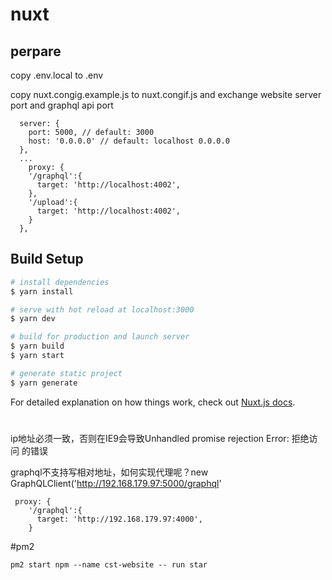 # nuxt
## perpare

copy .env.local to .env

copy nuxt.congig.example.js to nuxt.congif.js and exchange website server port  and  graphql api port  

```
  server: {
    port: 5000, // default: 3000
    host: '0.0.0.0' // default: localhost 0.0.0.0
  },
  ...
    proxy: {
    '/graphql':{
      target: 'http://localhost:4002',
    },
    '/upload':{
      target: 'http://localhost:4002',
    }
  },
```

## Build Setup

```bash
# install dependencies
$ yarn install

# serve with hot reload at localhost:3000
$ yarn dev

# build for production and launch server
$ yarn build
$ yarn start

# generate static project
$ yarn generate
```

For detailed explanation on how things work, check out [Nuxt.js docs](https://nuxtjs.org).



# 

ip地址必须一致，否则在IE9会导致Unhandled promise rejection Error: 拒绝访问 的错误

graphql不支持写相对地址，如何实现代理呢？new GraphQLClient('http://192.168.179.97:5000/graphql'
```
 proxy: {
    '/graphql':{
      target: 'http://192.168.179.97:4000',
    }
```

#pm2
```
pm2 start npm --name cst-website -- run star
```
